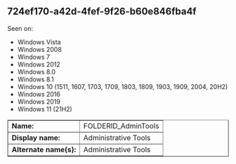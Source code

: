 ## 724ef170-a42d-4fef-9f26-b60e846fba4f

Seen on:
* Windows Vista
* Windows 2008
* Windows 7
* Windows 2012
* Windows 8.0
* Windows 8.1
* Windows 10 (1511, 1607, 1703, 1709, 1803, 1809, 1903, 1909, 2004, 20H2)
* Windows 2016
* Windows 2019
* Windows 11 (21H2)

<table border="1" class="docutils">
  <tbody>
    <tr>
      <td><b>Name:</b></td>
      <td>FOLDERID_AdminTools</td>
    </tr>
    <tr>
      <td><b>Display name:</b></td>
      <td>Administrative Tools</td>
    </tr>
    <tr>
      <td><b>Alternate name(s):</b></td>
      <td>Administrative Tools</td>
    </tr>
  </tbody>
</table>

